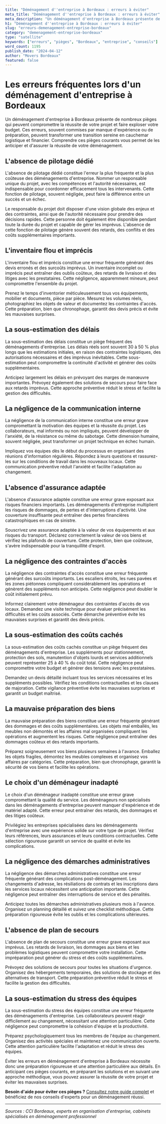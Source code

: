 ```yaml
---
title: "Déménagement d''entreprise à Bordeaux : erreurs à éviter"
meta_title: "Déménagement d''entreprise à Bordeaux : erreurs à éviter"
meta_description: "Un déménagement d'entreprise à Bordeaux présente de nombreux pièges qui peuvent compromettre la réussite de votre projet et faire exploser votre budge."
h1: "Déménagement d''entreprise à Bordeaux : erreurs à éviter"
slug: "erreurs-demenagement-entreprise-bordeaux"
category: "demenagement-entreprise-bordeaux"
type: "satellite"
keywords: ["erreurs", "pièges", "Bordeaux", "entreprise", "conseils"]
word_count: 1195
publish_date: "2024-04-12"
author: "Movers Bordeaux"
featured: false
---
```



# Les erreurs fréquentes lors d'un déménagement d'entreprise à Bordeaux

Un déménagement d'entreprise à Bordeaux présente de nombreux pièges qui peuvent compromettre la réussite de votre projet et faire exploser votre budget. Ces erreurs, souvent commises par manque d'expérience ou de préparation, peuvent transformer une transition sereine en cauchemar logistique et financier. Comprendre ces pièges courants vous permet de les anticiper et d'assurer la réussite de votre déménagement.

## L'absence de pilotage dédié

L'absence de pilotage dédié constitue l'erreur la plus fréquente et la plus coûteuse des déménagements d'entreprise. Nommer un responsable unique du projet, avec les compétences et l'autorité nécessaires, est indispensable pour coordonner efficacement tous les intervenants. Cette fonction de pilotage, souvent négligée, peut faire la différence entre un succès et un échec.

Le responsable du projet doit disposer d'une vision globale des enjeux et des contraintes, ainsi que de l'autorité nécessaire pour prendre des décisions rapides. Cette personne doit également être disponible pendant toute la durée du projet et capable de gérer les imprévus. L'absence de cette fonction de pilotage génère souvent des retards, des conflits et des coûts supplémentaires importants.

## L'inventaire flou et imprécis

L'inventaire flou et imprécis constitue une erreur fréquente générant des devis erronés et des surcoûts imprévus. Un inventaire incomplet ou imprécis peut entraîner des oublis coûteux, des retards de livraison et des litiges avec les prestataires. Cette négligence, apparemment mineure, peut compromettre l'ensemble du projet.

Prenez le temps d'inventorier méticuleusement tous vos équipements, mobilier et documents, pièce par pièce. Mesurez les volumes réels, photographiez les objets de valeur et documentez les contraintes d'accès. Cette préparation, bien que chronophage, garantit des devis précis et évite les mauvaises surprises.

## La sous-estimation des délais

La sous-estimation des délais constitue un piège fréquent des déménagements d'entreprise. Les délais réels sont souvent 30 à 50 % plus longs que les estimations initiales, en raison des contraintes logistiques, des autorisations nécessaires et des imprévus inévitables. Cette sous-estimation peut compromettre la continuité d'activité et générer des coûts supplémentaires.

Anticipez largement les délais en prévoyant des marges de manœuvre importantes. Prévoyez également des solutions de secours pour faire face aux retards imprévus. Cette approche préventive réduit le stress et facilite la gestion des difficultés.

## La négligence de la communication interne

La négligence de la communication interne constitue une erreur grave compromettant la motivation des équipes et la réussite du projet. Les collaborateurs, mal informés ou non impliqués, peuvent développer de l'anxiété, de la résistance ou même du sabotage. Cette dimension humaine, souvent négligée, peut transformer un projet technique en échec humain.

Impliquez vos équipes dès le début du processus en organisant des réunions d'information régulières. Répondez à leurs questions et rassurez-les sur les conditions de travail dans les nouveaux locaux. Cette communication préventive réduit l'anxiété et facilite l'adaptation au changement.

## L'absence d'assurance adaptée

L'absence d'assurance adaptée constitue une erreur grave exposant aux risques financiers importants. Les déménagements d'entreprise multiplient les risques de dommages, de pertes et d'interruptions d'activité. Une couverture insuffisante peut entraîner des pertes financières catastrophiques en cas de sinistre.

Souscrivez une assurance adaptée à la valeur de vos équipements et aux risques du transport. Déclarez correctement la valeur de vos biens et vérifiez les plafonds de couverture. Cette protection, bien que coûteuse, s'avère indispensable pour la tranquillité d'esprit.

## La négligence des contraintes d'accès

La négligence des contraintes d'accès constitue une erreur fréquente générant des surcoûts importants. Les escaliers étroits, les rues pavées et les zones piétonnes compliquent considérablement les opérations et génèrent des suppléments non anticipés. Cette négligence peut doubler le coût initialement prévu.

Informez clairement votre déménageur des contraintes d'accès de vos locaux. Demandez une visite technique pour évaluer précisément les difficultés et les coûts associés. Cette démarche préventive évite les mauvaises surprises et garantit des devis précis.

## La sous-estimation des coûts cachés

La sous-estimation des coûts cachés constitue un piège fréquent des déménagements d'entreprise. Les suppléments pour stationnement, protection des sols, manutention d'objets lourds et services additionnels peuvent représenter 25 à 40 % du coût total. Cette négligence peut compromettre votre budget et générer des tensions avec les prestataires.

Demandez un devis détaillé incluant tous les services nécessaires et les suppléments possibles. Vérifiez les conditions contractuelles et les clauses de majoration. Cette vigilance préventive évite les mauvaises surprises et garantit un budget maîtrisé.

## La mauvaise préparation des biens

La mauvaise préparation des biens constitue une erreur fréquente générant des dommages et des coûts supplémentaires. Les objets mal emballés, les meubles non démontés et les affaires mal organisées compliquent les opérations et augmentent les risques. Cette négligence peut entraîner des dommages coûteux et des retards importants.

Préparez soigneusement vos biens plusieurs semaines à l'avance. Emballez les objets fragiles, démontez les meubles complexes et organisez vos affaires par catégories. Cette préparation, bien que chronophage, garantit la sécurité de vos biens et facilite les opérations.

## Le choix d'un déménageur inadapté

Le choix d'un déménageur inadapté constitue une erreur grave compromettant la qualité du service. Les déménageurs non spécialisés dans les déménagements d'entreprise peuvent manquer d'expérience et de matériel adapté. Cette erreur peut entraîner des retards, des dommages et des litiges coûteux.

Privilégiez les entreprises spécialisées dans les déménagements d'entreprise avec une expérience solide sur votre type de projet. Vérifiez leurs références, leurs assurances et leurs conditions contractuelles. Cette sélection rigoureuse garantit un service de qualité et évite les complications.

## La négligence des démarches administratives

La négligence des démarches administratives constitue une erreur fréquente générant des complications post-déménagement. Les changements d'adresse, les résiliations de contrats et les inscriptions dans les services locaux nécessitent une anticipation importante. Cette négligence peut entraîner des interruptions de service et des pénalités.

Anticipez toutes les démarches administratives plusieurs mois à l'avance. Organisez un planning détaillé et suivez une checklist méthodique. Cette préparation rigoureuse évite les oublis et les complications ultérieures.

## L'absence de plan de secours

L'absence de plan de secours constitue une erreur grave exposant aux imprévus. Les retards de livraison, les dommages aux biens et les problèmes logistiques peuvent compromettre votre installation. Cette impréparation peut générer du stress et des coûts supplémentaires.

Prévoyez des solutions de secours pour toutes les situations d'urgence. Organisez des hébergements temporaires, des solutions de stockage et des alternatives de transport. Cette préparation préventive réduit le stress et facilite la gestion des difficultés.

## La sous-estimation du stress des équipes

La sous-estimation du stress des équipes constitue une erreur fréquente des déménagements d'entreprise. Les collaborateurs peuvent réagir difficilement au changement, nécessitant une attention particulière. Cette négligence peut compromettre la cohésion d'équipe et la productivité.

Préparez psychologiquement tous les membres de l'équipe au changement. Organisez des activités spéciales et maintenez une communication ouverte. Cette attention particulière facilite l'adaptation et réduit le stress des équipes.

Éviter les erreurs en déménagement d'entreprise à Bordeaux nécessite donc une préparation rigoureuse et une attention particulière aux détails. En anticipant ces pièges courants, en préparant les solutions et en suivant une approche méthodique, vous pouvez assurer la réussite de votre projet et éviter les mauvaises surprises.

**Besoin d'aide pour éviter ces pièges ?** [Consultez notre guide complet](/blog/demenagement-entreprise-bordeaux/demenagement-entreprise-bordeaux-guide) et bénéficiez de nos conseils d'experts pour un déménagement réussi.

---

*Sources : CCI Bordeaux, experts en organisation d'entreprise, cabinets spécialisés en déménagement professionnel*
